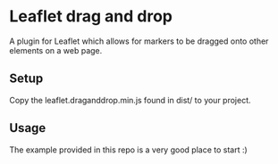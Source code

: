 # Leaflet drag and drop

A plugin for Leaflet which allows for markers to be dragged onto other elements
on a web page.

## Setup

Copy the leaflet.draganddrop.min.js found in dist/ to your project.

## Usage

The example provided in this repo is a very good place to start :)
